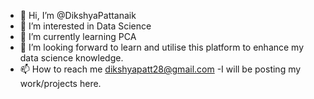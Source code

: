- 👋 Hi, I’m @DikshyaPattanaik
- 👀 I’m interested in Data Science
- 🌱 I’m currently learning PCA
- 💞️ I’m looking forward to learn and utilise this platform to enhance my data science knowledge.
- 📫 How to reach me dikshyapatt28@gmail.com
-I will be posting my work/projects here.
<!---
DikshyaPattanaik/DikshyaPattanaik is a ✨ special ✨ repository because its `README.md` (this file) appears on your GitHub profile.
You can click the Preview link to take a look at your changes.
--->
